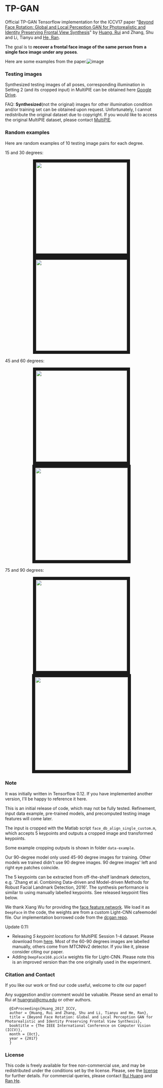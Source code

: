 # TP-GAN

Official TP-GAN Tensorflow implementation for the ICCV17 paper "[Beyond Face Rotation: Global and Local Perception GAN for Photorealistic and Identity Preserving Frontal View Synthesis](http://openaccess.thecvf.com/content_ICCV_2017/papers/Huang_Beyond_Face_Rotation_ICCV_2017_paper.pdf)" by [Huang, Rui](http://www.andrew.cmu.edu/user/ruih2/) and Zhang, Shu and Li, Tianyu and [He, Ran](http://www.nlpr.ia.ac.cn/english/irds/People/rhe.html).

The goal is to **recover a frontal face image of the same person from a single face image under any poses**.

Here are some examples from the paper.![image](images/ownsynthesis.jpg)

### Testing images

Synthesized  testing images of all poses, corresponding illumination in Setting 2 (and its cropped input) in MultiPIE can be obtained here [Google Drive](https://drive.google.com/file/d/1Kx0sMjFTzLX3-rZ03TAVBAj-gcd9rJrd/view?usp=sharing). 

FAQ: **Synthesized**(not the original) images for other illumination condition and/or training set can be obtained upon request. Unfortunately, I cannot redistribute the original dataset due to copyright. If you would like to access the original MultiPIE dataset, please contact [MultiPIE](http://www.cs.cmu.edu/afs/cs/project/PIE/MultiPie/Multi-Pie/Home.html).

### Random examples

Here are random examples of 10 testing image pairs for each degree.

15 and 30 degrees: 
<p align="center">
<img src="images/15-rand.png", width="300", border="10">   <img src="images/30-rand.png", width="300", border="10">
</p> 

45 and 60 degrees:
<p align="center">
<img src="images/45-rand.png", width="300", border="10">   <img src="images/60-rand.png", width="304", border="10">
</p> 

75 and 90 degrees:
<p align="center">
<img src="images/75-rand.png", width="300", border="10">   <img src="images/90-rand.png", width="306", border="10">
</p> 

### Note

It was initially written in Tensorflow 0.12. If you have implemented another version, I'll be happy to reference it here.

This is an initial release of code, which may not be fully tested. Refinement, input data example, pre-trained models, and precomputed testing image features will come later.

The input is cropped with the Matlab script `face_db_align_single_custom.m`, which accepts 5 keypoints and outputs a cropped image and transformed keypoints.

Some example cropping outputs is shown in folder `data-example`.

Our 90-degree model only used 45-90 degree images for training. Other models we trained didn't use 90 degree images. 90 degree images' left and right eye patches coincide.

The 5 keypoints can be extracted from off-the-shelf landmark detectors, e.g. 'Zhang et al. Combining Data-driven and Model-driven Methods for Robust Facial Landmark Detection, 2016'. The synthesis performance is similar to using manually labelled keypoints. See released keypoint files below.

We thank Xiang Wu for providing the [face feature network](https://github.com/AlfredXiangWu/face_verification_experiment). We load it as `DeepFace` in the code, the weights are from a custom Light-CNN cafeemodel file. Our implementation borrowed code from the [dcgan repo](https://github.com/carpedm20/DCGAN-tensorflow).

Update 0.11:

- Releasing *5 keypoint locations* for MultiPIE Session 1-4 dataset. Please download from [here](https://drive.google.com/open?id=1bbMH71SNnX09r7kZj7ExqRLTEUHZVkno). Most of the 60-90 degrees images are labelled manually, others come from MTCNNv2 detector. If you like it, please consider citing our paper.
- Adding `DeepFace168.pickle` weights file for Light-CNN. Please note this is an improved version than the one originally used in the experiment.

### Citation and Contact

If you like our work or find our code useful, welcome to cite our paper!

Any suggestion and/or comment would be valuable. Please send an email to Rui at huangrui@cmu.edu or other authors.

      @InProceedings{Huang_2017_ICCV,
      author = {Huang, Rui and Zhang, Shu and Li, Tianyu and He, Ran},
      title = {Beyond Face Rotation: Global and Local Perception GAN for Photorealistic and Identity Preserving Frontal View Synthesis},
      booktitle = {The IEEE International Conference on Computer Vision (ICCV)},
      month = {Oct},
      year = {2017}
      }

### License

This code is freely available for free non-commercial use, and may be redistributed under the conditions set by the license. Please, see the [license](https://github.com/HRLTY/TP-GAN/blob/master/LICENSE) for further details. For commercial queries, please contact [Rui Huang](http://www.andrew.cmu.edu/user/ruih2/) and [Ran He](http://www.nlpr.ia.ac.cn/english/irds/People/rhe.html).

